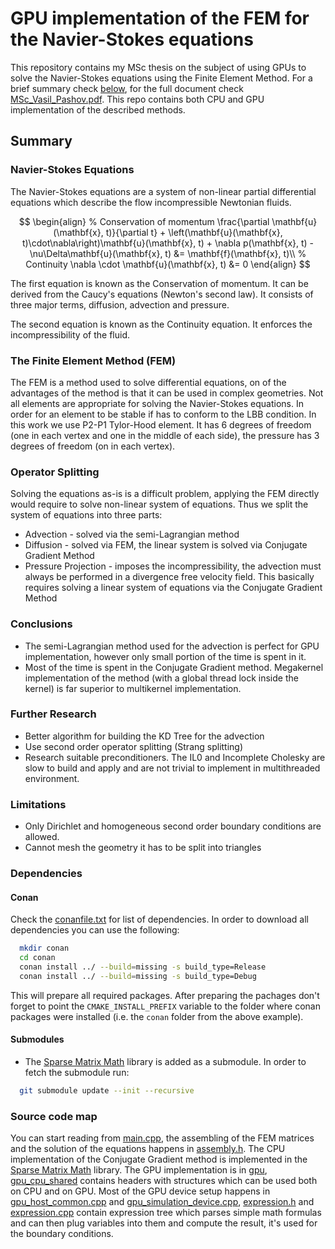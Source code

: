 # GPU implementation of the FEM for the Navier-Stokes equations

This repository contains my MSc thesis on the subject of using GPUs to solve the Navier-Stokes equations using the Finite Element Method. For a brief summary check [below](#summary), for the full document check [MSc_Vasil_Pashov.pdf](MSc_Vasil_Pashov.pdf). This repo contains both CPU and GPU implementation of the described methods.

## Summary

### Navier-Stokes Equations

The Navier-Stokes equations are a system of non-linear partial differential equations which describe the flow incompressible Newtonian fluids.

$$
\begin{align}
  % Conservation of momentum
  \frac{\partial \mathbf{u}(\mathbf{x}, t)}{\partial t} + \left(\mathbf{u}(\mathbf{x}, t)\cdot\nabla\right)\mathbf{u}(\mathbf{x}, t) + \nabla p(\mathbf{x}, t) - \nu\Delta\mathbf{u}(\mathbf{x}, t) &= \mathbf{f}(\mathbf{x}, t)\\
  % Continuity
  \nabla \cdot \mathbf{u}(\mathbf{x}, t) &= 0
\end{align}
$$

The first equation is known as the Conservation of momentum. It can be derived from the Caucy's equations (Newton's second law). It consists of three major terms, diffusion, advection and pressure.

The second equation is known as the Continuity equation. It enforces the incompressibility of the fluid.

### The Finite Element Method (FEM)

The FEM is a method used to solve differential equations, on of the advantages of the method is that it can be used in complex geometries. Not all elements are appropriate for solving the Navier-Stokes equations. In order for an element to be stable if has to conform to the LBB condition. In this work we use P2-P1 Tylor-Hood element. It has 6 degrees of freedom (one in each vertex and one in the middle of each side), the pressure has 3 degrees of freedom (on in each vertex).

### Operator Splitting

Solving the equations as-is is a difficult problem, applying the FEM directly would require to solve non-linear system of equations. Thus we split the system of equations into three parts:

* Advection - solved via the semi-Lagrangian method
* Diffusion - solved via FEM, the linear system is solved via Conjugate Gradient Method
* Pressure Projection - imposes the incompressibility, the advection must always be performed in a divergence free velocity field. This basically requires solving a linear system of equations via the Conjugate Gradient Method

### Conclusions

* The semi-Lagrangian method used for the advection is perfect for GPU implementation, however only small portion of the time is spent in it.
* Most of the time is spent in the Conjugate Gradient method. Megakernel implementation of the method (with a global thread lock inside the kernel) is far superior to multikernel implementation.

### Further Research

* Better algorithm for building the KD Tree for the advection
* Use second order operator splitting (Strang splitting)
* Research suitable preconditioners. The IL0 and Incomplete Cholesky are slow to build and apply and are not trivial to implement in multithreaded environment.

### Limitations

* Only Dirichlet and homogeneous second order boundary conditions are allowed.
* Cannot mesh the geometry it has to be split into triangles

### Dependencies

#### Conan

Check the [conanfile.txt](conanfile.txt) for list of dependencies. In order to download all dependencies you can use the following:

```bash
  mkdir conan
  cd conan
  conan install ../ --build=missing -s build_type=Release
  conan install ../ --build=missing -s build_type=Debug
```

This will prepare all required packages. After preparing the pachages don't forget to point the `CMAKE_INSTALL_PREFIX` variable to the folder where conan packages were installed (i.e. the `conan` folder from the above example).

#### Submodules

* The [Sparse Matrix Math](https://github.com/vasil-pashov/sparse_matrix_math/tree/master) library is added as a submodule. In order to fetch the submodule run:

```bash
  git submodule update --init --recursive
```

### Source code map

You can start reading from [main.cpp](cpp/main.cpp), the assembling of the FEM matrices and the solution of the equations happens in [assembly.h](include/assembly.h). The CPU implementation of the Conjugate Gradient method is implemented in the [Sparse Matrix Math](https://github.com/vasil-pashov/sparse_matrix_math/tree/master) library. The GPU implementation is in [gpu](gpu), [gpu_cpu_shared](gpu_cpu_shared) contains headers with structures which can be used both on CPU and on GPU. Most of the GPU device setup happens in [gpu_host_common.cpp](cpp/gpu_host_common.cpp) and [gpu_simulation_device.cpp](cpp/gpu_simulation_device.cpp), [expression.h](include/expression.h) and [expression.cpp](cpp/expression.cpp) contain expression tree which parses simple math formulas and can then plug variables into them and compute the result, it's used for the boundary conditions.

